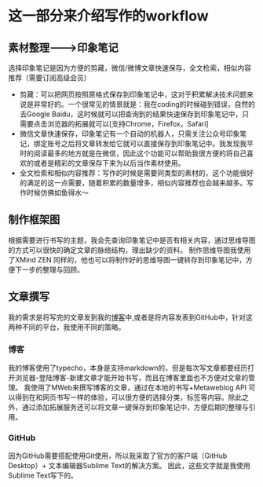 # 这一部分来介绍写作的workflow

## 素材整理--->印象笔记

选择印象笔记是因为方便的剪藏，微信/微博文章快速保存，全文检索，相似内容推荐（需要订阅高级会员）
* 剪藏：可以把网页按照原格式保存到印象笔记中，这对于积累解决技术问题来说是非常好的。一个很常见的情景就是：我在coding的时候碰到错误，自然的去Google Baidu，这时候就可以把查询到的结果快速保存到印象笔记中，只需要点击浏览器的拓展就可以[支持Chrome，Firefox，Safari]
* 微信文章快速保存，印象笔记有一个自动的机器人，只需关注公众号印象笔记，绑定账号之后将文章转发给它就可以直接保存到印象笔记中。我发现我平时的阅读最多的地方就是在微信，因此这个功能可以帮助我很方便的将自己喜欢的或者是精彩的文章保存下来为以后当作素材使用。
* 全文检索和相似内容推荐：写作的时候是需要同类型的素材的，这个功能很好的满足的这一点需要，随着积累的数量增多，相似内容推荐也会越来越多。写作时候仿佛如鱼得水～

## 制作框架图
根据需要进行书写的主题，我会先查询印象笔记中是否有相关内容，通过思维导图的方式可以很快的确定文章的脉络结构，理出缺少的资料。
制作思维导图我使用了XMind ZEN 同样的，他也可以将制作好的思维导图一键转存到印象笔记中，方便下一步的整理与回顾。

## 文章撰写

我的需求是将写完的文章发到我的[博客](http://rukia.cc)中,或者是将内容发表到GitHub中，针对这两种不同的平台，我使用不同的策略。

### 博客
我的博客使用了typecho，本身是支持markdown的，但是每次写文章都要经历打开浏览器-登陆博客-新建文章才能开始书写，而且在博客里面也不方便对文章的管理。
我使用了MWeb来撰写博客的文章，通过在本地的书写+Metaweblog API 可以得到在和网页书写一样的体验，可以很方便的选择分类，标签等内容。除此之外，通过添加拓展服务还可以将文章一键保存到印象笔记中，方便后期的整理与引用。

### GitHub
因为GitHub需要搭配使用Git使用，所以我采取了官方的客户端（GitHub Desktop）+ 文本编辑器Sublime Text的解决方案。
因此，这些文字就是我使用Sublime Text写下的。
